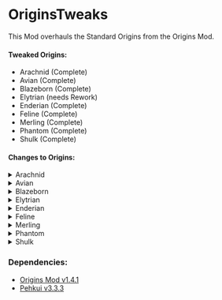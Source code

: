 # OriginsTweaks

This Mod overhauls the Standard Origins from the Origins Mod.

#### Tweaked Origins:
+ Arachnid (Complete)
+ Avian (Complete)
+ Blazeborn (Complete)
+ Elytrian (needs Rework)
+ Enderian (Complete)
+ Feline (Complete)
+ Merling (Complete)
+ Phantom (Complete)
+ Shulk (Complete)

#### Changes to Origins:

<details><summary>Arachnid</summary>

+ Arachnid has a Cobweb Grapple built-in to power **Master of Webs**
+ Hitting an entity with the cobweb grapple will catch it in a web, instead of directly hitting them. (Grapple cooldown x10).
+ Arachnids are shorter (can fit into 1-block gaps when sneaking) and do not take falldamage from a fall less than 30 Blocks.
+ Arrows shot by Arachnids inflict poison and nausea on a cooldown.
</details>

<details><summary>Avian</summary>

+ Feather Falling is Toggleable.
+ Spectral Arrows shot by the Avian deal increased damage.
+ Avians can use a second sword of the same material in their offhand.
</details>

<details><summary>Blazeborn</summary>

+ Blazeborns can shoot 3 Fireballs on a Cooldown.
+ Blazeborns have a toggleable ability that puts their hands on fire
  + Catches entites on fire when hit
  + Ability to hover while hands are on fire
+ Consuming a Firecharge will strengthen the abilities for a short amount of time.
</details>

<details><summary>Elytrian</summary>

+ Can wear any armor, but restricts the ability to fly when above chainmail.
+ Small rocket boost (placeholder)
</details>

<details><summary>Enderian</summary>

+ height, eye height and reach are changed.
+ can dodge Arrows on a cooldown.
+ Enderians are able to set an AoE Cloud as teleportation point for a short amount of time.
</details>

<details><summary>Feline</summary>

+ Feline can break Stone 50% slower when not under the effect of strength. Some stone blocks can't be broken without strength.
+ Claws deal stone-sword-level damage when sharp, needs to be resharpened using logs, wool or carpet.
+ Huntable animals can be sensed by felines, and are more nourishing
</details>

<details><summary>Merling</summary>

+ Merlings can craft tridents.
+ Projectile and Melee attacks with Tridents deal more damage if the Merling is underwater.
+ Merlings can dash underwater while swimming on a cooldown.
</details>

<details><summary>Phantom</summary>

+ Golden items and blocks have negative effects on phantoms
  + Can't eat golden food.
  + Can't wear golden Armor.
  + Golden weapons deal more damage.
  + Golden blocks inflict negative effects.
  + Can't phase through pure golden blocks.
+ Phantoms can highlight any entity in a 32 block radius
</details>

<details><summary>Shulk</summary>

+ Shulks can throw a shulker bullet on a cooldown.
+ Shulks can receive resistance by closing their shells (sneaking for a while).
+ Closed shells will be destroyed upon taking damage.
</details>

### Dependencies:
+ [Origins Mod v1.4.1](https://modrinth.com/mod/origins/version/1.4.1)
+ [Pehkui v3.3.3](https://modrinth.com/mod/pehkui/version/3.3.3%2B1.14.4-1.19.1)
